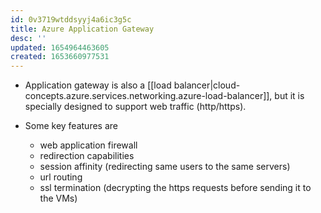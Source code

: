 ```yaml
---
id: 0v3719wtddsyyj4a6ic3g5c
title: Azure Application Gateway
desc: ''
updated: 1654964463605
created: 1653660977531
---
```


* Application gateway is also a [[load balancer|cloud-concepts.azure.services.networking.azure-load-balancer]], but it is specially designed to support web traffic (http/https).

* Some key features are
  * web application firewall
  * redirection capabilities
  * session affinity (redirecting same users to the same servers)
  * url routing
  * ssl termination (decrypting the https requests before sending it to the VMs) 
